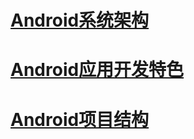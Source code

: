 # [Android系统架构](./Android系统架构.md)

# [Android应用开发特色](./Android应用开发特色.md)

# [Android项目结构](./Android项目结构.md)
